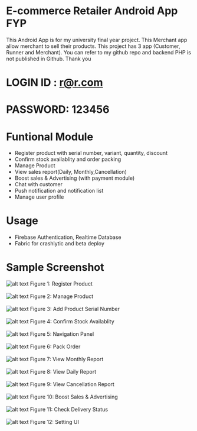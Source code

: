 # E-commerce Retailer Android App FYP
This Android App is for my university final year project. This Merchant app allow merchant to sell their products. This project has 3 app (Customer, Runner and Merchant). You can refer to my github repo and backend PHP is not published in Github. Thank you

# LOGIN ID : r@r.com
# PASSWORD: 123456


# Funtional Module
- Register product with serial number, variant, quantity, discount
- Confirm stock availablity and order packing  
- Manage Product
- View sales report(Daily, Monthly,Cancellation)
- Boost sales & Advertising (with payment module)
- Chat with customer 
- Push notification and notification list 
- Manage user profile 

# Usage
- Firebase Authentication, Realtime Database 
- Fabric for crashlytic and beta deploy

# Sample Screenshot

![alt text](https://s15.postimg.cc/d3g0oqmxn/register_product.jpg) Figure 1: Register Product </br></br>
![alt text](https://s15.postimg.cc/llpgt3gln/manage_product.png) Figure 2: Manage Product </br></br>
![alt text](https://s15.postimg.cc/q7ll1ecej/add_serial_number.jpg) Figure 3: Add Product Serial Number </br></br>
![alt text](https://s15.postimg.cc/i23j38vvf/confirm_stock.jpg) Figure 4: Confirm Stock Availablity</br></br>
![alt text](https://s15.postimg.cc/jtwhy6ht7/navigation_panel.png) Figure 5: Navigation Panel</br></br>
![alt text](https://s15.postimg.cc/jtwhy5my3/pack_order.jpg) Figure 6: Pack Order </br></br>
![alt text](https://s15.postimg.cc/xnkun7n97/monthly_report.jpg) Figure 7: View Monthly Report </br></br>
![alt text](https://s15.postimg.cc/3vns82q63/sale_report.png) Figure 8: View Daily Report</br></br>
![alt text](https://s15.postimg.cc/yd3mzm5t7/view_cancel_report.jpg) Figure 9: View Cancellation Report</br></br>
![alt text](https://s15.postimg.cc/mb895g9ff/boost_sale.png) Figure 10: Boost Sales & Advertising</br></br>
![alt text](https://s15.postimg.cc/f80dptguj/check_delivery_status.jpg) Figure 11: Check Delivery Status</br></br>
![alt text](https://s15.postimg.cc/hckqqxl23/setting.jpg) Figure 12: Setting UI</br></br>
